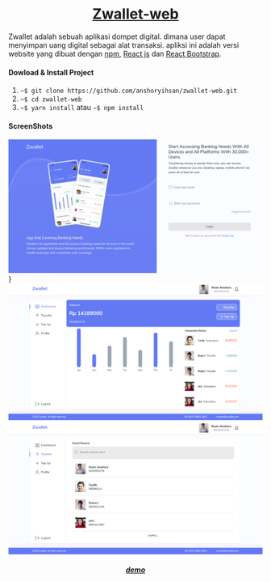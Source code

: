 <h1 align="center"><a href="http://3.92.180.73:8000">Zwallet-web</a></h1>

Zwallet adalah sebuah aplikasi dompet digital. dimana user dapat menyimpan uang digital sebagai alat transaksi. apliksi ini adalah versi website yang dibuat dengan [npm](https://www.example.com/my%20great%20page), [React js](https://www.example.com/my%20great%20page) dan [React Bootstrap](https://www.example.com/my%20great%20page).

#### Dowload & Install Project

1. `~$ git clone https://github.com/anshoryihsan/zwallet-web.git`
2. `~$ cd zwallet-web`
3. `~$ yarn install` atau `~$ npm install`

#### ScreenShots
![alt text](/public/assets/img/zwallet/zwallet-web-login.png?raw=true "login")}
![alt text](/public/assets/img/zwallet/zwallet-web-dashboard.png?raw=true "dasboard")
![alt text](/public/assets/img/zwallet/zwallet-web-search-reciver.png?raw=true= "search_reciver")

<h5 align="center"><a href="http://3.92.180.73:8000">demo</a></h5>
